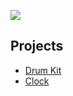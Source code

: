 ﻿![](https://javascript30.com/images/JS3-social-share.png)

## Projects

- [Drum Kit](https://aastha2112.github.io/JavaScript30/01%20-%20JavaScript%20Drum%20Kit/)
- [Clock](https://aastha2112.github.io/JavaScript30/02%20-%20JS%20and%20CSS%20Clock/)
